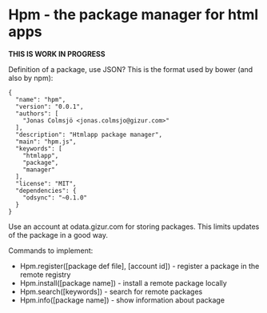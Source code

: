 Hpm - the package manager for html apps
=======================================

**THIS IS WORK IN PROGRESS**

Definition of a package, use JSON? This is the format used by bower (and also
by npm):

    {
      "name": "hpm",
      "version": "0.0.1",
      "authors": [
        "Jonas Colmsjö <jonas.colmsjo@gizur.com>"
      ],
      "description": "Htmlapp package manager",
      "main": "hpm.js",
      "keywords": [
        "htmlapp",
        "package",
        "manager"
      ],
      "license": "MIT",
      "dependencies": {
        "odsync": "~0.1.0"
      }
    }

Use an account at odata.gizur.com for storing packages. This limits
updates of the package in a good way.

Commands to implement:

* Hpm.register([package def file], [account id]) - register a package in the remote registry
* Hpm.install([package name]) - install a remote package locally
* Hpm.search([keywords]) - search for remote packages
* Hpm.info([package name]) - show information about package
